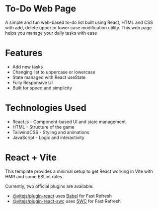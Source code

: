# To-Do Web Page 

A simple and fun web-based to-do list built using React, HTML and CSS with add, delete upper or lower case modification utility. This web page helps you manage your daily tasks with ease


# Features 

- Add new tasks
- Changing list to uppercase or lowercase
- State managed with React useState
- Fully Responsive UI
- Built for speed and simplicity

# Technologies Used 

- React.js - Component-based UI and state management
- HTML - Structure of the game
- TailwindCSS - Styling and animations
- JavaScript - Logic and interactivity


# React + Vite

This template provides a minimal setup to get React working in Vite with HMR and some ESLint rules.

Currently, two official plugins are available:

- [@vitejs/plugin-react](https://github.com/vitejs/vite-plugin-react/blob/main/packages/plugin-react/README.md) uses [Babel](https://babeljs.io/) for Fast Refresh
- [@vitejs/plugin-react-swc](https://github.com/vitejs/vite-plugin-react-swc) uses [SWC](https://swc.rs/) for Fast Refresh
